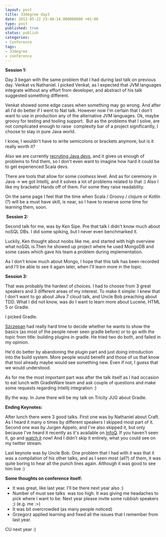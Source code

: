 ```yaml
---
layout: post
title: 33degree day3
date: 2012-05-22 23:48:14.000000000 +01:00
type: post
published: true
status: publish
categories:
- Conference
tags:
- 33degree
- conference
---
```

<p><strong>Session 1:</strong></p>
<p>Day 3 began with the same problem that I had during last talk on previous day. Venkat vs Nathaniel. I picked Venkat, as I expected that JVM languages integrate without any effort from developer, and abstract of his talk suggested something different.</p>
<p>Venkat showed some edge cases when something may go wrong. And after all I'd do better if I went to Nat talk. However now I'm certain that I don't want to use in production any of the alternative JVM languages. Ok, maybe groovy for testing and tooling support.  But as the problems that I solve, are not complicated enough to raise  complexity bar of a project significantly, I choose to stay in pure Java world.</p>
<p>I know, I wouldn't have to write semicolons or brackets anymore, but is it really worth it?</p>
<p>Also we are currently <a title="rekrutacja w DC" href="http://www.dc.com.pl/kariera-w-dc/">recruting Java devs</a>, and it gives us enough of problems to find them, so I don't even want to imagine how hard it could be to get experienced Scala devs.</p>
<p>There are tools that allow for some <em>coolness</em> level. And as for ceremony in Java -&gt; we got Intellij, and it solves a lot of problems related to that :) Also I like my brackets! Hands off of them. For some they raise readability.</p>
<p>On the same page I feel that the time when Scala / Groovy / clojure or Kotlin (?) will be a must have skill, is near, so I have to reserve some time for learning them, soon.</p>
<p><strong> Session 2:</strong></p>
<p>Second talk for me, was by Ken Sipe. Pre that talk I didn't know much about noSQL DBs. I did some spiking, but I never even benchmarked it.</p>
<p>Luckily, Ken thought about noobs like me, and started with high overview what noSQL is.Then he showed up project where he used MongoDB and some cases which gave his team a problem during implementation.</p>
<p>As I don't know much about Mongo, I hope that this talk has been recorded and I'll be able to see it again later, when I'll learn more in the topic.</p>
<p><strong>Session 3:</strong></p>
<p>That was probably the hardest of choices. I had to choose from 3 great speakers and 3 different areas of my interest. To make it simple: I knew that I don't want to go about JAva 7 cloud talk, and Uncle Bob preaching about TDD. What I did not know, was do I want to learn more about Lucene, HTML 5 or Gradle.</p>
<p>I picked Gradle.</p>
<p><a title="Szczepan Faber Twitter" href="http://twitter.com/#!/szczepiq">Szczepan</a> had really hard time to decide whether he wants to show the basics (as most of the people never seen gradle before) or to go with the topic from title: building plugins in gradle. He tried two do both, and failed in my opinion.</p>
<p>He'd do better by abandoning the plugin part and just doing introduction into the build system. More people would benefit and those of us that know that tool already maybe would see something new. Even if not, I guess that we would understood.</p>
<p>As for me the most important part was after the talk itself as I had occasion to eat lunch with GradleWare team and ask couple of questions and make some requests regarding Intellij integration :)</p>
<p>By the way. In June there will be my talk on Tricity JUG about Gradle.</p>
<p><strong>Ending Keynotes:</strong></p>
<p>After lunch there were 3 good talks. First one was by Nathaniel about Craft. As I heard it many o times by different speakers I skipped most part of it.<br />
Second one was by Jurgen Appelo, and I've also skipped it, but only because I've heard it recently as it's available on <a href="http://www.infoq.com/">InfoQ</a>. If you haven't seen it, go and <a title="Jurgen Appelo - How to change the world" href="http://www.infoq.com/presentations/How-to-Change-the-World">watch it</a> now! And I didn't skip it entirely, what you could see on my twitter stream.</p>
<p>Last keynote was by Uncle Bob. One problem that I had with it was that it was a compilation of his other talks, and as I seen most (all?) of them, it was quite boring to hear all the punch lines again. Although it was good to see him live :)</p>
<p><strong>Some thoughts on conference itself:</strong></p>
<ul>
<li>It was great, like last year. I'll be there next year also :)</li>
<li>Number of must see talks  was too high. It was giving me headaches to pick where I want to be. Next year please invite some rubbish speakers ;) (e.g. me :&gt;)</li>
<li>It was bit overcrowded (as many people noticed)</li>
<li>Grzegorz applied learning and fixed all the issues that I remember from last year.</li>
</ul>
<p>CU next year :)</p>
